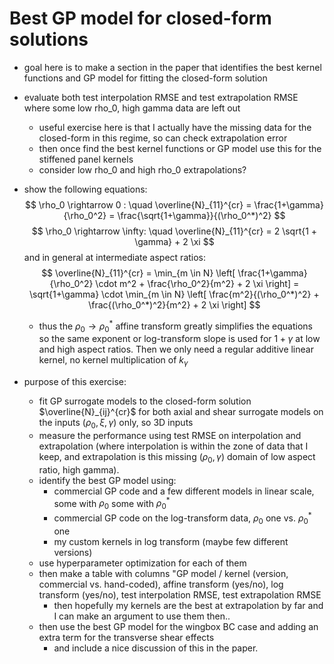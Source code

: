 # Best GP model for closed-form solutions

* goal here is to make a section in the paper that identifies the best kernel functions and GP model for fitting the closed-form solution
* evaluate both test interpolation RMSE and test extrapolation RMSE where some low rho_0, high gamma data are left out
    * useful exercise here is that I actually have the missing data for the closed-form in this regime, so can check extrapolation error
    * then once find the best kernel functions or GP model use this for the stiffened panel kernels
    * consider low rho_0 and high rho_0 extrapolations?
* show the following equations:
    $$ \rho_0 \rightarrow 0 : \quad \overline{N}_{11}^{cr} = \frac{1+\gamma}{\rho_0^2} = \frac{\sqrt{1+\gamma}}{(\rho_0^*)^2} $$
    $$ \rho_0 \rightarrow \infty: \quad \overline{N}_{11}^{cr} = 2 \sqrt{1 + \gamma} + 2 \xi $$
    and in general at intermediate aspect ratios:
    $$ \overline{N}_{11}^{cr} = \min_{m \in N} \left[ \frac{1+\gamma}{\rho_0^2} \cdot m^2 + \frac{\rho_0^2}{m^2} + 2 \xi \right] = \sqrt{1+\gamma} \cdot \min_{m \in N} \left[ \frac{m^2}{(\rho_0^*)^2} + \frac{(\rho_0^*)^2}{m^2} + 2 \xi \right] $$
    * thus the $\rho_0 \rightarrow \rho_0^*$ affine transform greatly simplifies the equations so the same exponent or log-transform slope is used for $1+\gamma$ at low and high aspect ratios. Then we only need a regular additive linear kernel, no kernel multiplication of $k_{\gamma}$

* purpose of this exercise:
    * fit GP surrogate models to the closed-form solution $\overline{N}_{ij}^{cr}$ for both axial and shear surrogate models on the inputs $(\rho_0, \xi, \gamma)$ only, so 3D inputs
    * measure the performance using test RMSE on interpolation and extrapolation (where interpolation is within the zone of data that I keep, and extrapolation is this missing $(\rho_0, \gamma)$ domain of low aspect ratio, high gamma).
    * identify the best GP model using:
        * commercial GP code and a few different models in linear scale, some with $\rho_0$ some with $\rho_0^*$
        * commercial GP code on the log-transform data, $\rho_0$ one vs. $\rho_0^*$ one
        * my custom kernels in log transform (maybe few different versions)
    * use hyperparameter optimization for each of them
    * then make a table with columns "GP model / kernel (version, commercial vs. hand-coded), affine transform (yes/no), log transform (yes/no), test interpolation RMSE, test extrapolation RMSE
        * then hopefully my kernels are the best at extrapolation by far and I can make an argument to use them then..
    * then use the best GP model for the wingbox BC case and adding an extra term for the transverse shear effects
        * and include a nice discussion of this in the paper.
